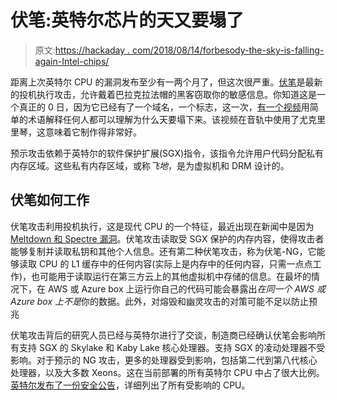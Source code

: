 # 伏笔:英特尔芯片的天又要塌了

> 原文:[https://hackaday . com/2018/08/14/forbesody-the-sky-is-falling-again-Intel-chips/](https://hackaday.com/2018/08/14/foreshadow-the-sky-is-falling-again-for-intel-chips/)

距离上次英特尔 CPU 的漏洞发布至少有一两个月了，但这次很严重。[伏笔](https://foreshadowattack.eu/)是最新的投机执行攻击，允许戴着巴拉克拉法帽的黑客窃取你的敏感信息。你知道这是一个真正的 0 日，因为它已经有了一个域名，一个标志，这一次，[有一个视频](https://www.youtube.com/watch?v=ynB1inl4G3c)用简单的术语解释任何人都可以理解为什么天要塌下来。该视频在音轨中使用了尤克里里琴，这意味着它制作得非常好。

预示攻击依赖于英特尔的软件保护扩展(SGX)指令，该指令允许用户代码分配私有内存区域。这些私有内存区域，或称*飞地*，是为虚拟机和 DRM 设计的。

## 伏笔如何工作

伏笔攻击利用投机执行，这是现代 CPU 的一个特征，最近出现在新闻中是因为 [Meltdown 和 Spectre 漏洞](https://hackaday.com/2018/01/05/lets-talk-intel-meltdown-and-spectre/)。伏笔攻击读取受 SGX 保护的内存内容，使得攻击者能够复制并读取私钥和其他个人信息。还有第二种伏笔攻击，称为伏笔-NG，它能够读取 CPU 的 L1 缓存中的任何内容(实际上是内存中的任何内容，只需一点点工作)，也可能用于读取运行在第三方云上的其他虚拟机中存储的信息。在最坏的情况下，在 AWS 或 Azure box 上运行你自己的代码可能会暴露出*在同一个 AWS 或 Azure box 上不是*你的数据。此外，对熔毁和幽灵攻击的对策可能不足以防止预兆

伏笔攻击背后的研究人员已经与英特尔进行了交谈，制造商已经确认伏笔会影响所有支持 SGX 的 Skylake 和 Kaby Lake 核心处理器。支持 SGX 的凌动处理器不受影响。对于预示的 NG 攻击，更多的处理器受到影响，包括第二代到第八代核心处理器，以及大多数 Xeons。这在当前部署的所有英特尔 CPU 中占了很大比例。[英特尔发布了一份安全公告](https://www.intel.com/content/www/us/en/security-center/advisory/intel-sa-00161.html)，详细列出了所有受影响的 CPU。